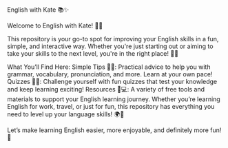 English with Kate 📚✨

Welcome to English with Kate! 🎉🌟

This repository is your go-to spot for improving your English skills in a fun, simple, and interactive way. Whether you're just starting out or aiming to take your skills to the next level, you're in the right place! 🙌💡

What You’ll Find Here:
Simple Tips 📖💬: Practical advice to help you with grammar, vocabulary, pronunciation, and more. Learn at your own pace!
Quizzes 📝🎯: Challenge yourself with fun quizzes that test your knowledge and keep learning exciting!
Resources 📑💻: A variety of free tools and materials to support your English learning journey.
Whether you’re learning English for work, travel, or just for fun, this repository has everything you need to level up your language skills! 🌍🚀

Let’s make learning English easier, more enjoyable, and definitely more fun! 🎊
